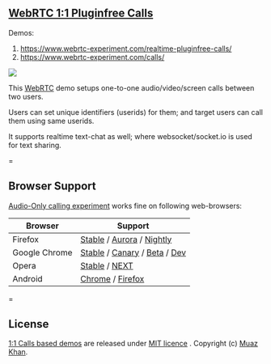 ## [WebRTC 1:1 Pluginfree Calls](https://github.com/muaz-khan/WebRTC-Experiment/tree/master/realtime-pluginfree-calls)

Demos:

1. https://www.webrtc-experiment.com/realtime-pluginfree-calls/
2. https://www.webrtc-experiment.com/calls/

<img src="https://cdn.webrtc-experiment.com/images/WebRTC-plugin-free-calls.png" />

This [WebRTC](https://www.webrtc-experiment.com/) demo setups one-to-one audio/video/screen calls between two users.

Users can set unique identifiers (userids) for them; and target users can call them using same userids.

It supports realtime text-chat as well; where websocket/socket.io is used for text sharing.

=

## Browser Support

[Audio-Only calling experiment](https://www.webrtc-experiment.com/calls/) works fine on following web-browsers:

| Browser        | Support           |
| ------------- |-------------|
| Firefox | [Stable](http://www.mozilla.org/en-US/firefox/new/) / [Aurora](http://www.mozilla.org/en-US/firefox/aurora/) / [Nightly](http://nightly.mozilla.org/) |
| Google Chrome | [Stable](https://www.google.com/intl/en_uk/chrome/browser/) / [Canary](https://www.google.com/intl/en/chrome/browser/canary.html) / [Beta](https://www.google.com/intl/en/chrome/browser/beta.html) / [Dev](https://www.google.com/intl/en/chrome/browser/index.html?extra=devchannel#eula) |
| Opera | [Stable](http://www.opera.com/) / [NEXT](http://www.opera.com/computer/next)  |
| Android | [Chrome](https://play.google.com/store/apps/details?id=com.chrome.beta&hl=en) / [Firefox](https://play.google.com/store/apps/details?id=org.mozilla.firefox) |

=

## License

[1:1 Calls based demos](https://github.com/muaz-khan/WebRTC-Experiment/tree/master/realtime-pluginfree-calls) are released under [MIT licence](https://www.webrtc-experiment.com/licence/) . Copyright (c) [Muaz Khan](https://plus.google.com/+MuazKhan).
